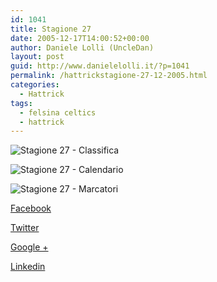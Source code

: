 ```yaml
---
id: 1041
title: Stagione 27
date: 2005-12-17T14:00:52+00:00
author: Daniele Lolli (UncleDan)
layout: post
guid: http://www.danielelolli.it/?p=1041
permalink: /hattrickstagione-27-12-2005.html
categories:
  - Hattrick
tags:
  - felsina celtics
  - hattrick
---
```

![Stagione 27 - Classifica](http://www.danielelolli.it/wp-content/uploads/2007/10/27-1-classifica.png)

![Stagione 27 - Calendario](http://www.danielelolli.it/wp-content/uploads/2007/10/27-2-calendario.png)

![Stagione 27 - Marcatori](http://www.danielelolli.it/wp-content/uploads/2007/10/27-3-marcatori.png)

<div class="container_share">
  <a href="http://www.facebook.com/sharer.php?u=http://www.danielelolli.it/hattrickstagione-27-12-2005.html&t=Stagione 27" target="_blank" class="button_purab_share facebook"><span><i class="icon-facebook"></i></span>
  
  <p>
    Facebook
  </p></a> 
  
  <a href="http://twitter.com/share?url=http://www.danielelolli.it/hattrickstagione-27-12-2005.html&text=Stagione 27" target="_blank" class="button_purab_share twitter"><span><i class="icon-twitter"></i></span>
  
  <p>
    Twitter
  </p></a> 
  
  <a href="https://plus.google.com/share?url=http://www.danielelolli.it/hattrickstagione-27-12-2005.html" target="_blank" class="button_purab_share google-plus"><span><i class="icon-google-plus"></i></span>
  
  <p>
    Google +
  </p></a> 
  
  <a href="http://www.linkedin.com/shareArticle?mini=true&url=http://www.danielelolli.it/hattrickstagione-27-12-2005.html&title=Stagione 27" target="_blank" class="button_purab_share linkedin"><span><i class="icon-linkedin"></i></span>
  
  <p>
    Linkedin
  </p></a>
</div>